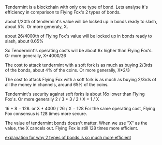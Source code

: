 Tendermint is a blockchain with only one type of bond. Lets analyse it's efficiency in comparison to Flying Fox's 2 types of bonds.

about 1/20th of tendermint's value will be locked up in bonds ready to slash, about 5%. Or more generaly, X.

about 26/4000th of Flying Fox's value will be locked up in bonds ready to slash, about 0.65%

So Tendermint's operating costs will be about 8x higher than Flying Fox's. Or more generally, X*4000/26


The cost to attack tendermint with a soft fork is as much as buying 2/3rds of the bonds, about 4% of the coins. Or more generally, X*2/3

The cost to attack Flying Fox with a soft fork is as much as buying 2/3rds of all the money in channels, around 65% of the coins.

Tendermint's security against soft forks is about 16x lower than Flying Fox's. Or more generally 2 / 3 * 3 / 2 / X = 1 / X

16 * 8 = 128. or X * 4000 / 26 / X = 128
For the same operating cost, Flying Fox consensus is 128 times more secure.

The value of tendermint bonds doesn't matter. When we use "X" as the value, the X cancels out. Flying Fox is still 128 times more efficient.

[explanation for why 2 types of bonds is so much more efficient](2_types_of_bonds.md)